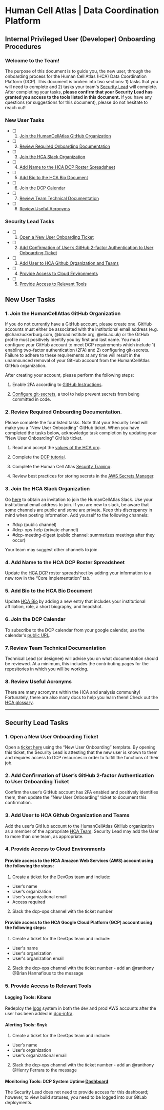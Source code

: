 # Human Cell Atlas | Data Coordination Platform
## Internal Privileged User (Developer) Onboarding Procedures


### Welcome to the Team!
The purpose of this document is to guide you, the new user, through the onboarding process for the Human Cell Atlas (HCA) Data Coordination Platform (DCP). This document is broken into two sections: 1) tasks that you will need to complete and 2) tasks your team's [Security Lead](https://docs.google.com/spreadsheets/d/1f0RGNrEYsIOYYg9TRKK0dJgq_MDVKnrAnzPRvQqGLec/edit#gid=656341491) will complete. After completing your tasks, **please confirm that your Security Lead has granted you access to the tools listed in this document.**  If you have any questions (or suggestions for this document), please do not hesitate to reach out!  


### New User Tasks

- [ ] 1. [Join the HumanCellAtlas GitHub Organization](https://github.com/ekiernan/Onboarding_SOP_Tahiri/blob/Trial_1/README.md#1-join-the-humancellatlas-github-organization)
- [ ] 2. [Review Required Onboarding Documentation](https://github.com/ekiernan/Onboarding_SOP_Tahiri/blob/Trial_1/README.md#2-review-required-onboarding-documentation)
- [ ] 3. [Join the HCA Slack Organization](https://github.com/ekiernan/Onboarding_SOP_Tahiri/blob/Trial_1/README.md#3-join-the-hca-slack-organization)
- [ ] 4. [Add Name to the HCA DCP Roster Spreadsheet](https://github.com/ekiernan/Onboarding_SOP_Tahiri/blob/Trial_1/README.md#4-add-name-to-the-hca-dcp-roster-spreadsheet)
- [ ] 5. [Add Bio to the HCA Bio Document](https://github.com/ekiernan/Onboarding_SOP_Tahiri/blob/Trial_1/README.md#5-add-bio-to-the-hca-bio-document) 
- [ ] 6. [Join the DCP Calendar](https://github.com/ekiernan/Onboarding_SOP_Tahiri/blob/Trial_1/README.md#6-join-the-dcp-calendar)
- [ ] 7. [Review Team Technical Documentation](https://github.com/ekiernan/Onboarding_SOP_Tahiri/blob/Trial_1/README.md#7-review-team-technical-documentation)
- [ ] 8. [Review Useful Acronyms](https://github.com/ekiernan/Onboarding_SOP_Tahiri/blob/Trial_1/README.md#8-review-useful-acronyms)


### Security Lead Tasks

- [ ] 1. [Open a New User Onboarding Ticket](https://github.com/ekiernan/Onboarding_SOP_Tahiri/blob/Trial_1/README.md#1-open-a-new-user-onboarding-ticket)         
- [ ] 2. [Add Confirmation of User’s GitHub 2-factor Authentication to User Onboarding Ticket](https://github.com/ekiernan/Onboarding_SOP_Tahiri/blob/Trial_1/README.md#2-add-confirmation-of-users-github-2-factor-authentication-to-user-onboarding-ticket)
- [ ] 3. [Add User to HCA Github Organization and Teams](https://github.com/ekiernan/Onboarding_SOP_Tahiri/blob/Trial_1/README.md#3-add-user-to-hca-github-organization-and-teams) 
- [ ] 4. [Provide Access to Cloud Environments](https://github.com/ekiernan/Onboarding_SOP_Tahiri/blob/Trial_1/README.md#4-provide-access-to-cloud-environments) 
- [ ] 5. [Provide Access to Relevant Tools](https://github.com/ekiernan/Onboarding_SOP_Tahiri/blob/Trial_1/README.md#5-provide-access-to-relevant-tools)


## New User Tasks


### 1. Join the HumanCellAtlas GitHub Organization 

If you do not currently have a GitHub account, please create one. GitHub accounts must either be associated with the institutional email address (e.g. @chanzuckerburg.com, @broadinstitute.org, @ebi.ac.uk) or the GitHub profile must positively identify you by first and last name. You must configure your GitHub account to meet DCP requirements which include 1) enabling two-factor authentication (2FA) and 2) configuring git-secrets. Failure to adhere to these requirements at any time will result in the unannounced removal of your GitHub account from the HumanCellAtlas GitHub organization. 

After creating your account, please perform the following steps:
1. Enable 2FA according to [GitHub Instructions](https://help.github.com/en/github/authenticating-to-github/configuring-two-factor-authentication). 

2. [Configure git-secrets](https://github.com/awslabs/git-secrets), a tool to help prevent secrets from being committed in code. 

### 2. Review Required Onboarding Documentation. 

Please complete the four listed tasks. Note that your Security Lead will make you a "New User Onboarding" GitHub ticket. When you have completed the tasks below, acknowledge task completion by updating your "New User Onboarding" GitHub ticket.

1. Read and accept the [values of the HCA org](https://sites.google.com/broadinstitute.org/hca-dcp-org#h.p_cpYm-5DoqRcp). 

2. Complete the [DCP tutorial](https://github.com/HumanCellAtlas/dcp/blob/master/DCP_Tutorial.md).

3. Complete the Human Cell Atlas [Security Training](https://docs.google.com/presentation/d/1RwPSSVNh3uGw5yWl6BDDZiH17V1ov7IHmGv0B0GgM4s/edit#slide=id.g37371b00f1_0_186).

4. Review best practices for storing secrets in the [AWS Secrets Manager](https://aws.amazon.com/secrets-manager/).


### 3. Join the HCA Slack Organization

Go [here](https://join-hca-slack.data.humancellatlas.org/) to obtain an invitation to join the HumanCellAtlas Slack. Use your institutional email address to join. If you are new to slack, be aware that some channels are public and some are private. Keep this discrepancy in mind when posting information. Add yourself to the following channels:

*    #dcp (public channel)
*    #dcp-ops-help (private channel)
*    #dcp-meeting-digest (public channel: summarizes meetings after they occur)

Your team may suggest other channels to join.

### 4. Add Name to the HCA DCP Roster Spreadsheet

Update the [HCA DCP](https://docs.google.com/spreadsheets/d/1f0RGNrEYsIOYYg9TRKK0dJgq_MDVKnrAnzPRvQqGLec/edit#gid=0) roster spreadsheet by adding your information to a new row in the “Core Implementation” tab.


### 5. Add Bio to the HCA Bio Document 

Update [HCA Bio](https://docs.google.com/document/d/1Gwrn2KgGGiEV37g0vhWnBrGLRvAPp-xXgq569R5WuPY/edit?usp=sharing) by adding a new entry that includes your institutional affiliation, role, a short biography, and headshot.

### 6. Join the DCP Calendar

To subscribe to the DCP calendar from your google calendar, use the calendar's [public URL](https://calendar.google.com/calendar/embed?src=broadinstitute.org_3k1lsin0pb4utgg8d87plnhcc8%40group.calendar.google.com&ctz=America%2FNew_York).

### 7. Review Team Technical Documentation

Technical Lead (or designee) will advise you on what documentation should be reviewed. At a minimum, this includes the contributing pages for the repositories in which you will be working.

### 8. Review Useful Acronyms

There are many acronyms within the HCA and analysis community! Fortunately, there are also many docs to help you learn them! Check out the [HCA glossary](https://docs.google.com/spreadsheets/d/1KaRWiAIVs5BETqwhQ7BI0B65EWSjCmw-RlbGdSjKLGI/edit#gid=0).


--------------------------------------------------

## Security Lead Tasks

### 1. Open a New User Onboarding Ticket

Open a [ticket here](https://github.com/HumanCellAtlas/dcp-infra) using the “New User Onboarding” template. By opening this ticket, the Security Lead is attesting that the new user is known to them and requires access to DCP resources in order to fulfill the functions of their job. 

### 2. Add Confirmation of User’s GitHub 2-factor Authentication to User Onboarding Ticket

Confirm the user’s GitHub account has 2FA enabled and positively identifies them, then update the “New User Onboarding” ticket to document this confirmation.

### 3. Add User to HCA Github Organization and Teams

Add the user’s GitHub account to the HumanCellAtlas GitHub organization as a member of the appropriate [HCA Team](https://github.com/orgs/HumanCellAtlas/teams). Security Lead may add the User to more than one team, as appropriate. 

### 4. Provide Access to Cloud Environments

#### Provide access to the HCA Amazon Web Services (AWS) account using the following the steps:

1. Create a ticket for the DevOps team and include:

*    User’s name
*    User’s organization
*    User’s organizational email
*    Access required

2. Slack the dcp-ops channel with the ticket number

#### Provide access to the HCA Google Cloud Platform (GCP) account using the following steps: 

1. Create a ticket for the DevOps team and include:

*   User's name
*   User's organization
*   User's organization email

2. Slack the dcp-ops channel with the ticket number - add an @ranthony @Brian Hannafious to the message


### 5. Provide Access to Relevant Tools

#### Logging Tools: Kibana

Redeploy the [logs](https://github.com/HumanCellAtlas/logs) system in both the dev and prod AWS accounts after the user has been added in [dcp-infra](https://github.com/HumanCellAtlas/dcp-infra).

#### Alerting Tools: Snyk

1. Create a ticket for the DevOps team and include:

*    User’s name
*    User’s organization
*    User’s organizational email

2. Slack the dcp-ops channel with the ticket number - add an @ranthony @Henry Ferrara to the message

#### Monitoring Tools: DCP System Uptime [Dashboard](https://humancellatlas.github.io/)

The Security Lead does not need to provide access for this dashboard; however, to view build statuses, you need to be logged into our GitLab deployments.





